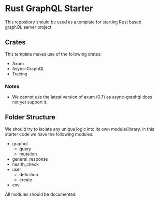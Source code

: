 # Rust GraphQL Starter

This repository should be used as a template for starting Rust based graphQL server project.

## Crates
This template makes use of the following crates:
- Axum
- Async-GraphQL
- Tracing

### Notes
- We cannot use the latest version of axum (0.7) as async-graphql does not yet support it.

## Folder Structure

We should try to isolate any unique logic into its own module/library. In this starter code we have the following modules:

- graphql
  - query
  - mutation
- general_response
- health_check
- user
  - definition
  - create
- env

All modules should be documented.